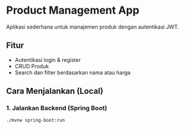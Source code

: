 # Product Management App

Aplikasi sederhana untuk manajemen produk dengan autentikasi JWT.

## Fitur

- Autentikasi login & register
- CRUD Produk
- Search dan filter berdasarkan nama atau harga

## Cara Menjalankan (Local)

### 1. Jalankan Backend (Spring Boot)
```bash
./mvnw spring-boot:run
